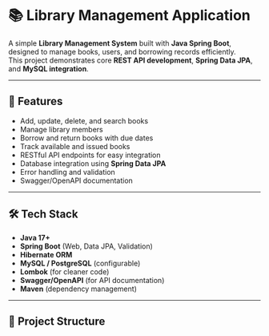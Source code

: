 # 📚 Library Management Application

A simple **Library Management System** built with **Java Spring Boot**, designed to manage books, users, and borrowing records efficiently.  
This project demonstrates core **REST API development**, **Spring Data JPA**, and **MySQL integration**.

---

## 🚀 Features
- Add, update, delete, and search books
- Manage library members
- Borrow and return books with due dates
- Track available and issued books
- RESTful API endpoints for easy integration
- Database integration using **Spring Data JPA**
- Error handling and validation
- Swagger/OpenAPI documentation

---

## 🛠 Tech Stack
- **Java 17+**
- **Spring Boot** (Web, Data JPA, Validation)
- **Hibernate ORM**
- **MySQL / PostgreSQL** (configurable)
- **Lombok** (for cleaner code)
- **Swagger/OpenAPI** (for API documentation)
- **Maven** (dependency management)

---

## 📂 Project Structure
